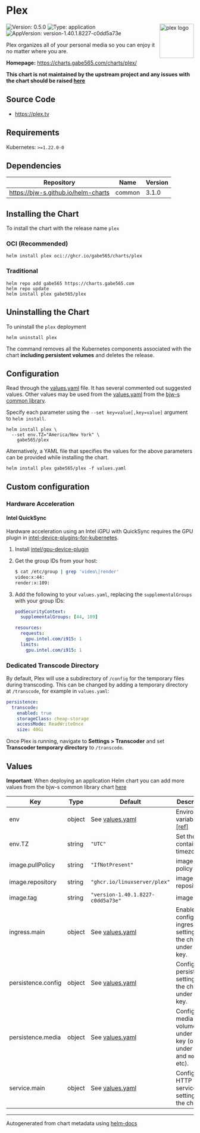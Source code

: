 # Plex

<img src="https://raw.githubusercontent.com/gabe565/charts/main/charts/plex/icon.svg" align="right" width="92" alt="plex logo">

![Version: 0.5.0](https://img.shields.io/badge/Version-0.5.0-informational?style=flat)
![Type: application](https://img.shields.io/badge/Type-application-informational?style=flat)
![AppVersion: version-1.40.1.8227-c0dd5a73e](https://img.shields.io/badge/AppVersion-version--1.40.1.8227--c0dd5a73e-informational?style=flat)

Plex organizes all of your personal media so you can enjoy it no matter where you are.

**Homepage:** <https://charts.gabe565.com/charts/plex/>

**This chart is not maintained by the upstream project and any issues with the chart should be raised
[here](https://github.com/gabe565/charts/issues/new?assignees=gabe565&labels=bug&template=bug_report.yaml&name=plex&version=0.5.0)**

## Source Code

* <https://plex.tv>

## Requirements

Kubernetes: `>=1.22.0-0`

## Dependencies

| Repository | Name | Version |
|------------|------|---------|
| <https://bjw-s.github.io/helm-charts> | common | 3.1.0 |

## Installing the Chart

To install the chart with the release name `plex`

### OCI (Recommended)

```console
helm install plex oci://ghcr.io/gabe565/charts/plex
```

### Traditional

```console
helm repo add gabe565 https://charts.gabe565.com
helm repo update
helm install plex gabe565/plex
```

## Uninstalling the Chart

To uninstall the `plex` deployment

```console
helm uninstall plex
```

The command removes all the Kubernetes components associated with the chart **including persistent volumes** and deletes the release.

## Configuration

Read through the [values.yaml](./values.yaml) file. It has several commented out suggested values.
Other values may be used from the [values.yaml](https://github.com/bjw-s/helm-charts/tree/main/charts/library/common/values.yaml) from the [bjw-s common library](https://github.com/bjw-s/helm-charts/tree/main/charts/library/common).

Specify each parameter using the `--set key=value[,key=value]` argument to `helm install`.

```console
helm install plex \
  --set env.TZ="America/New York" \
    gabe565/plex
```

Alternatively, a YAML file that specifies the values for the above parameters can be provided while installing the chart.

```console
helm install plex gabe565/plex -f values.yaml
```

## Custom configuration

### Hardware Acceleration

#### Intel QuickSync

Hardware acceleration using an Intel iGPU with QuickSync requires the GPU plugin in
[intel-device-plugins-for-kubernetes](https://github.com/intel/intel-device-plugins-for-kubernetes).

1. Install [intel/gpu-device-plugin](https://github.com/intel/helm-charts/tree/main/charts/gpu-device-plugin)

2. Get the group IDs from your host:
    ```sh
    $ cat /etc/group | grep 'video\|render'
    video:x:44:
    render:x:109:
    ```

3. Add the following to your `values.yaml`, replacing the `supplementalGroups` with your group IDs:
    ```yaml
    podSecurityContext:
      supplementalGroups: [44, 109]

    resources:
      requests:
        gpu.intel.com/i915: 1
      limits:
        gpu.intel.com/i915: 1
    ```

### Dedicated Transcode Directory

By default, Plex will use a subdirectory of `/config` for the temporary files during transcoding.
This can be changed by adding a temporary directory at `/transcode`, for example in `values.yaml`:

```yaml
persistence:
  transcode:
    enabled: true
    storageClass: cheap-storage
    accessMode: ReadWriteOnce
    size: 40Gi
```

Once Plex is running, navigate to **Settings > Transcoder** and set **Transcoder temporary directory**
to `/transcode`.

## Values

**Important**: When deploying an application Helm chart you can add more values from the bjw-s common library chart [here](https://github.com/bjw-s/helm-charts/tree/main/charts/library/common)

| Key | Type | Default | Description |
|-----|------|---------|-------------|
| env | object | See [values.yaml](./values.yaml) | Environment variables. [[ref]](https://github.com/linuxserver/docker-plex#parameters) |
| env.TZ | string | `"UTC"` | Set the container timezone |
| image.pullPolicy | string | `"IfNotPresent"` | image pull policy |
| image.repository | string | `"ghcr.io/linuxserver/plex"` | image repository |
| image.tag | string | `"version-1.40.1.8227-c0dd5a73e"` | image tag |
| ingress.main | object | See [values.yaml](./values.yaml) | Enable and configure ingress settings for the chart under this key. |
| persistence.config | object | See [values.yaml](./values.yaml) | Configure persistence settings for the chart under this key. |
| persistence.media | object | See [values.yaml](./values.yaml) | Configure media volume under this key (or under `tv` and `movies`, etc). |
| service.main | object | See [values.yaml](./values.yaml) | Configures HTTP service settings for the chart. |

---
Autogenerated from chart metadata using [helm-docs](https://github.com/norwoodj/helm-docs)
